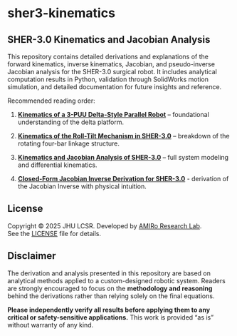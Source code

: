 # sher3-kinematics
## SHER-3.0 Kinematics and Jacobian Analysis

This repository contains detailed derivations and explanations of the forward kinematics, inverse kinematics, Jacobian, and pseudo-inverse Jacobian analysis for the SHER-3.0 surgical robot. It includes analytical computation results in Python, validation through SolidWorks motion simulation, and detailed documentation for future insights and reference.

Recommended reading order:

1. **[Kinematics of a 3-PUU Delta-Style Parallel Robot](https://github.com/zhaob5/sher3-kinematics/blob/main/Kinematics%20of%20a%203-PUU%20Delta-Style%20Parallel%20Robot.pdf)** – foundational understanding of the delta platform.

2. **[Kinematics of the Roll-Tilt Mechanism in SHER-3.0](https://github.com/zhaob5/sher3-kinematics/blob/main/Kinematics%20of%20the%20Roll-Tilt%20Mechanism%20in%20SHER-3.0.pdf)** – breakdown of the rotating four-bar linkage structure.

3. **[Kinematics and Jacobian Analysis of SHER-3.0](https://github.com/zhaob5/sher3-kinematics/blob/main/Kinematics%20and%20Jacobian%20Analysis%20of%20SHER-3.0.pdf)** – full system modeling and differential kinematics.

4. **[Closed-Form Jacobian Inverse Derivation for SHER-3.0](https://github.com/zhaob5/sher3-kinematics/blob/main/Closed-Form%20Jacobian%20Inverse%20Derivation%20for%20SHER-3.0.pdf)** - derivation of the Jacobian Inverse with physical intuition.

## License

Copyright © 2025 JHU LCSR. Developed by [AMIRo Research Lab](https://amiro.lcsr.jhu.edu/).  
See the [LICENSE](./LICENSE) file for details.

## Disclaimer

The derivation and analysis presented in this repository are based on analytical methods applied to a custom-designed robotic system. Readers are strongly encouraged to focus on the **methodology and reasoning** behind the derivations rather than relying solely on the final equations.

**Please independently verify all results before applying them to any critical or safety-sensitive applications.** This work is provided “as is” without warranty of any kind.
